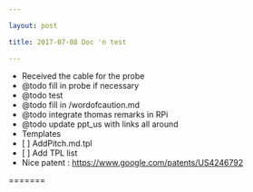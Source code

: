 ```yaml
---

layout: post

title: 2017-07-08 Doc 'n test

---
```



-   Received the cable for the probe
-   @todo fill in probe if necessary
-   @todo test
-   @todo fill in /wordofcaution.md
-   @todo integrate thomas remarks in RPi
-   @todo update ppt\_us with links all around
-   Templates
-   \[ \] AddPitch.md.tpl
-   \[ \] Add TPL list
-   Nice patent : https://www.google.com/patents/US4246792

=======

